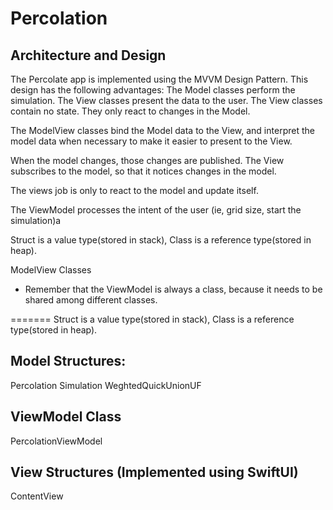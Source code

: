# Percolation

## Architecture and Design
 The Percolate app is implemented using the MVVM Design Pattern.
This design has the following advantages:
The Model classes perform the simulation.
The View classes present the data to the user.  The View classes contain
no state. They only react to changes in the Model.

The ModelView classes bind the Model data to the View, and interpret the
model data when necessary to make it easier to present to the View.


When the model changes, those changes are published.
The View subscribes to the model, so that it notices changes in the model.

The views job is only to react to the model and update itself.

The ViewModel processes the intent of the user (ie, grid size, start the simulation)a

Struct is a value type(stored in stack), Class is a reference type(stored in heap). 

ModelView Classes
* Remember that the ViewModel is always a class, because it needs to be shared among 
different classes. 

=======
Struct is a value type(stored in stack), Class is a reference type(stored in heap).

## Model Structures:
  Percolation
  Simulation
  WeghtedQuickUnionUF

## ViewModel Class
  PercolationViewModel

## View Structures (Implemented using SwiftUI)
 ContentView

